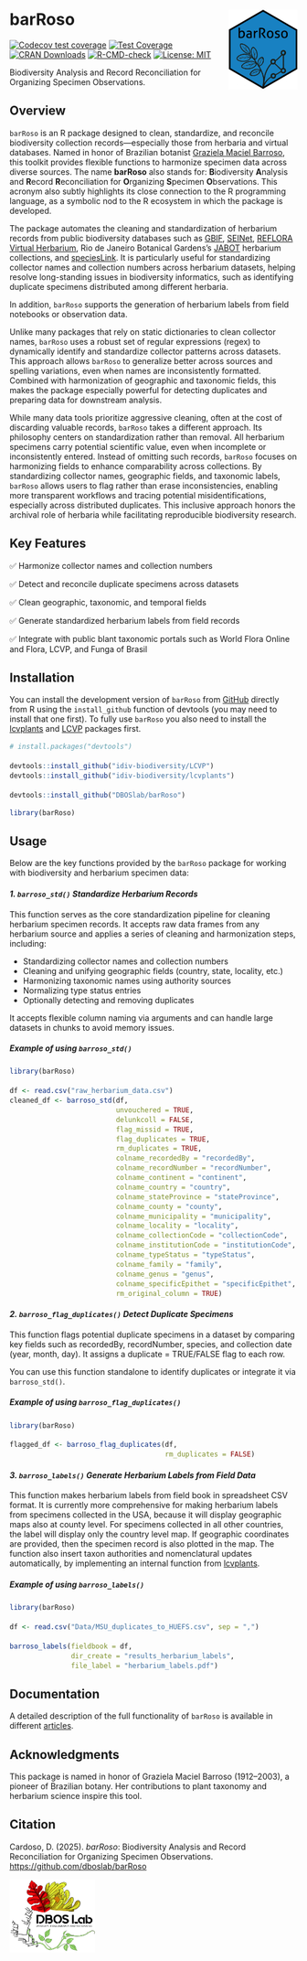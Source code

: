 
<!-- README.md is generated from README.Rmd. Please edit that file -->

# barRoso <img src="inst/figures/barRoso_hex_sticker.png" align="right" alt="" width="120" />

<!-- badges: start -->

[![Codecov test
coverage](https://codecov.io/gh/DBOSlab/barRoso/graph/badge.svg)](https://app.codecov.io/gh/DBOSlab/barRoso)
[![Test
Coverage](https://github.com/DBOSlab/barRoso/actions/workflows/test-coverage.yaml/badge.svg)](https://github.com/DBOSlab/barRoso/actions/workflows/test-coverage.yaml)
[![CRAN
Downloads](https://cranlogs.r-pkg.org/badges/grand-total/barRoso)](https://cran.r-project.org/package=barRoso)
[![R-CMD-check](https://github.com/DBOSlab/barRoso/actions/workflows/R-CMD-check.yaml/badge.svg)](https://github.com/DBOSlab/barRoso/actions/workflows/R-CMD-check.yaml)
[![License:
MIT](https://img.shields.io/badge/license-MIT-blue.svg)](LICENSE)
<!-- badges: end -->

Biodiversity Analysis and Record Reconciliation for Organizing Specimen
Observations.  
  
  

## Overview

`barRoso` is an R package designed to clean, standardize, and reconcile
biodiversity collection records—especially those from herbaria and
virtual databases. Named in honor of Brazilian botanist [Graziela Maciel
Barroso](https://www.gov.br/jbrj/pt-br/assuntos/colecoes/arquivistica/graziela-maciel-barroso),
this toolkit provides flexible functions to harmonize specimen data
across diverse sources. The name **barRoso** also stands for:
**B**iodiversity **A**nalysis and **R**ecord **R**econciliation for
**O**rganizing **S**pecimen **O**bservations. This acronym also subtly
highlights its close connection to the R programming language, as a
symbolic nod to the R ecosystem in which the package is developed.

The package automates the cleaning and standardization of herbarium
records from public biodiversity databases such as
[GBIF](https://www.gbif.org),
[SEINet](https://swbiodiversity.org/seinet/), [REFLORA Virtual
Herbarium](https://floradobrasil.jbrj.gov.br/reflora/herbarioVirtual/),
Rio de Janeiro Botanical Gardens’s
[JABOT](https://jabot.jbrj.gov.br/v3/consulta.php) herbarium
collections, and [speciesLink](https://specieslink.net). It is
particularly useful for standardizing collector names and collection
numbers across herbarium datasets, helping resolve long-standing issues
in biodiversity informatics, such as identifying duplicate specimens
distributed among different herbaria.

In addition, `barRoso` supports the generation of herbarium labels from
field notebooks or observation data.

Unlike many packages that rely on static dictionaries to clean collector
names, `barRoso` uses a robust set of regular expressions (regex) to
dynamically identify and standardize collector patterns across datasets.
This approach allows `barRoso` to generalize better across sources and
spelling variations, even when names are inconsistently formatted.
Combined with harmonization of geographic and taxonomic fields, this
makes the package especially powerful for detecting duplicates and
preparing data for downstream analysis.

While many data tools prioritize aggressive cleaning, often at the cost
of discarding valuable records, `barRoso` takes a different approach.
Its philosophy centers on standardization rather than removal. All
herbarium specimens carry potential scientific value, even when
incomplete or inconsistently entered. Instead of omitting such records,
`barRoso` focuses on harmonizing fields to enhance comparability across
collections. By standardizing collector names, geographic fields, and
taxonomic labels, `barRoso` allows users to flag rather than erase
inconsistencies, enabling more transparent workflows and tracing
potential misidentifications, especially across distributed duplicates.
This inclusive approach honors the archival role of herbaria while
facilitating reproducible biodiversity research.  
  
  

## Key Features

✅ Harmonize collector names and collection numbers

✅ Detect and reconcile duplicate specimens across datasets

✅ Clean geographic, taxonomic, and temporal fields

✅ Generate standardized herbarium labels from field records

✅ Integrate with public blant taxonomic portals such as World Flora
Online and Flora, LCVP, and Funga of Brasil  
  
  

## Installation

You can install the development version of `barRoso` from
[GitHub](https://github.com/) directly from R using the `install_github`
function of devtools (you may need to install that one first). To fully
use `barRoso` you also need to install the
[lcvplants](https://idiv-biodiversity.github.io/lcvplants/) and
[LCVP](https://github.com/idiv-biodiversity/LCVP) packages first.

``` r
# install.packages("devtools")

devtools::install_github("idiv-biodiversity/LCVP")
devtools::install_github("idiv-biodiversity/lcvplants")

devtools::install_github("DBOSlab/barRoso")
```

``` r
library(barRoso)
```

  
  

## Usage

Below are the key functions provided by the `barRoso` package for
working with biodiversity and herbarium specimen data:  
  
  

#### *1. `barroso_std()` Standardize Herbarium Records*

This function serves as the core standardization pipeline for cleaning
herbarium specimen records. It accepts raw data frames from any
herbarium source and applies a series of cleaning and harmonization
steps, including:

- Standardizing collector names and collection numbers
- Cleaning and unifying geographic fields (country, state, locality,
  etc.)
- Harmonizing taxonomic names using authority sources
- Normalizing type status entries
- Optionally detecting and removing duplicates

It accepts flexible column naming via arguments and can handle large
datasets in chunks to avoid memory issues.  
  

##### Example of using `barroso_std()`

``` r
library(barRoso)

df <- read.csv("raw_herbarium_data.csv")
cleaned_df <- barroso_std(df,
                          unvouchered = TRUE,
                          delunkcoll = FALSE,
                          flag_missid = TRUE,
                          flag_duplicates = TRUE,
                          rm_duplicates = TRUE,
                          colname_recordedBy = "recordedBy",
                          colname_recordNumber = "recordNumber",
                          colname_continent = "continent", 
                          colname_country = "country",
                          colname_stateProvince = "stateProvince",
                          colname_county = "county",
                          colname_municipality = "municipality",
                          colname_locality = "locality",
                          colname_collectionCode = "collectionCode",
                          colname_institutionCode = "institutionCode",
                          colname_typeStatus = "typeStatus",
                          colname_family = "family",
                          colname_genus = "genus",
                          colname_specificEpithet = "specificEpithet", 
                          rm_original_column = TRUE)
```

  
  
  

#### *2. `barroso_flag_duplicates()` Detect Duplicate Specimens*

This function flags potential duplicate specimens in a dataset by
comparing key fields such as recordedBy, recordNumber, species, and
collection date (year, month, day). It assigns a duplicate = TRUE/FALSE
flag to each row.

You can use this function standalone to identify duplicates or integrate
it via `barroso_std()`.  
  

##### Example of using `barroso_flag_duplicates()`

``` r
library(barRoso)

flagged_df <- barroso_flag_duplicates(df,
                                      rm_duplicates = FALSE)
```

  
  
  

#### *3. `barroso_labels()` Generate Herbarium Labels from Field Data*

This function makes herbarium labels from field book in spreadsheet CSV
format. It is currently more comprehensive for making herbarium labels
from specimens collected in the USA, because it will display geographic
maps also at county level. For specimens collected in all other
countries, the label will display only the country level map. If
geographic coordinates are provided, then the specimen record is also
plotted in the map. The function also insert taxon authorities and
nomenclatural updates automatically, by implementing an internal
function from
[lcvplants](https://idiv-biodiversity.github.io/lcvplants/).  
  

##### Example of using `barroso_labels()`

``` r
library(barRoso)

df <- read.csv("Data/MSU_duplicates_to_HUEFS.csv", sep = ",")

barroso_labels(fieldbook = df,
               dir_create = "results_herbarium_labels",
               file_label = "herbarium_labels.pdf")
```

  
  
  

## Documentation

A detailed description of the full functionality of `barRoso` is
available in different [articles](https://dboslab.github.io/barRoso/).  
  
  

## Acknowledgments

This package is named in honor of Graziela Maciel Barroso (1912–2003), a
pioneer of Brazilian botany. Her contributions to plant taxonomy and
herbarium science inspire this tool.  
  
  

## Citation

Cardoso, D. (2025). *barRoso*: Biodiversity Analysis and Record
Reconciliation for Organizing Specimen Observations.
<https://github.com/dboslab/barRoso>

<img src="inst/figures/DBOSlab_logo.png" align="left" alt="" width="150" />
